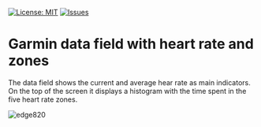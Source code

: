 [![License: MIT](https://img.shields.io/badge/License-MIT-yellow.svg)](https://opensource.org/licenses/MIT)
[![Issues](https://img.shields.io/github/issues/peregin/connectiq-hr-zones.svg)](https://github.com/peregin/connectiq-hr-zones/issues)

Garmin data field with heart rate and zones
===========================================

The data field shows the current and average hear rate as main indicators. 
On the top of the screen it displays a histogram with the time spent in the five heart rate zones.

![edge820](https://raw.github.com/peregin/connectiq-hr-zones/master/doc/edge820.png "edge820")